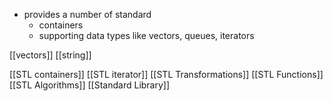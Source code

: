 
- provides a number of standard 
	- containers
	- supporting data types like vectors, queues, iterators


[[vectors]]
[[string]]


[[STL containers]]
[[STL iterator]]
[[STL Transformations]]
[[STL Functions]]
[[STL Algorithms]]
[[Standard Library]]